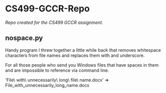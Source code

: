 # CS499-GCCR-Repo
*Repo created for the CS499 GCCR assignment.*

## nospace.py

Handy program I threw together a little while back that 
removes whitespace characters from file names and replaces them with
and underscore.

For all those people who send you Windows files that have spaces in 
them and are impossible to reference via command line.

'File\ with\ unnecessarily\ long\ file\ name.docx' => File_with_unnecessarily_long_name.docx
